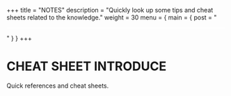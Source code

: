 +++
title = "NOTES"
description = "Quickly look up some tips and cheat sheets related to the knowledge."
weight = 30
menu = { main = { post = "<hr style='border: 0; height: 1px; background-color: white; margin: 15px 0;'>" } }
+++
# CHEAT SHEET INTRODUCE
Quick references and cheat sheets.
